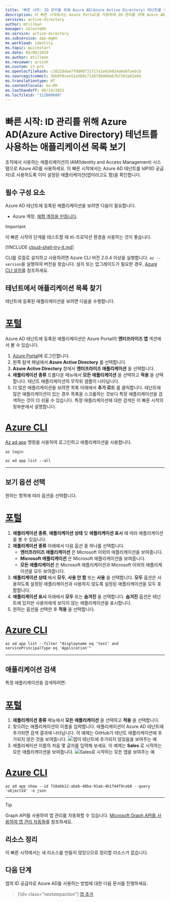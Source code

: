 ```yaml
---
title: '빠른 시작: ID 관리를 위해 Azure AD(Azure Active Directory) 테넌트를 사용하는 애플리케이션 목록 보기'
description: 이 빠른 시작에서는 Azure Portal을 사용하여 ID 관리를 위해 Azure AD(Azure Active Directory) 테넌트를 사용하도록 등록된 애플리케이션 목록을 확인합니다.
services: active-directory
author: mtillman
manager: CelesteDG
ms.service: active-directory
ms.subservice: app-mgmt
ms.workload: identity
ms.topic: quickstart
ms.date: 04/09/2019
ms.author: mtillman
ms.reviewer: arvinh
ms.custom: it-pro
ms.openlocfilehash: c1022ddae7fdd00731f17a1e62e024a6ebfaebcb
ms.sourcegitcommit: 3bb9f8cee51e3b9c711679b460ab7b7363a62e6b
ms.translationtype: HT
ms.contentlocale: ko-KR
ms.lasthandoff: 06/14/2021
ms.locfileid: "112080600"
---
```

# <a name="quickstart-view-the-list-of-applications-that-are-using-your-azure-active-directory-azure-ad-tenant-for-identity-management"></a>빠른 시작: ID 관리를 위해 Azure AD(Azure Active Directory) 테넌트를 사용하는 애플리케이션 목록 보기

조직에서 사용하는 애플리케이션의 IAM(Identity and Access Management) 시스템으로 Azure AD를 사용하세요. 이 빠른 시작에서는 Azure AD 테넌트를 IdP(ID 공급자)로 사용하도록 이미 설정된 애플리케이션(앱이라고도 함)을 확인합니다.

## <a name="prerequisites"></a>필수 구성 요소

Azure AD 테넌트에 등록된 애플리케이션을 보려면 다음이 필요합니다.

- Azure 계정. [체험 계정을 만듭니다](https://azure.microsoft.com/free/?WT.mc_id=A261C142F).

>[!IMPORTANT]
>이 빠른 시작의 단계를 테스트할 때 비-프로덕션 환경을 사용하는 것이 좋습니다.

[!INCLUDE [cloud-shell-try-it.md](../../../includes/cloud-shell-try-it.md)]

CLI를 로컬로 설치하고 사용하려면 Azure CLI 버전 2.0.4 이상을 실행합니다. `az --version`을 실행하여 버전을 찾습니다. 설치 또는 업그레이드가 필요한 경우, [Azure CLI 설치](/cli/azure/install-azure-cli)를 참조하세요. 

## <a name="find-the-list-of-applications-in-your-tenant"></a>테넌트에서 애플리케이션 목록 찾기

테넌트에 등록된 애플리케이션을 보려면 다음을 수행합니다.

# <a name="portal"></a>[포털](#tab/azure-portal)

Azure AD 테넌트에 등록된 애플리케이션은 Azure Portal의 **엔터프라이즈 앱** 섹션에서 볼 수 있습니다.

1. [Azure Portal](https://portal.azure.com)에 로그인합니다.
2. 왼쪽 탐색 패널에서 **Azure Active Directory** 를 선택합니다.
3. **Azure Active Directory** 창에서 **엔터프라이즈 애플리케이션** 을 선택합니다.
4. **애플리케이션 종류** 드롭다운 메뉴에서 **모든 애플리케이션** 을 선택하고 **적용** 을 선택합니다. 테넌트 애플리케이션의 무작위 샘플이 나타납니다.
5. 더 많은 애플리케이션을 보려면 목록 아래에서 **추가 로드** 를 클릭합니다. 테넌트에 많은 애플리케이션이 있는 경우 목록을 스크롤하는 것보다 특정 애플리케이션을 검색하는 것이 더 쉬울 수 있습니다. 특정 애플리케이션에 대한 검색은 이 빠른 시작의 뒷부분에서 설명합니다.

# <a name="azure-cli"></a>[Azure CLI](#tab/azure-cli)

[Az ad app](/cli/azure/ad/app) 명령을 사용하여 로그인하고 애플리케이션을 사용합니다.

```azurecli
az login

az ad app list --all
```

---

## <a name="select-viewing-options"></a>보기 옵션 선택

원하는 항목에 따라 옵션을 선택합니다.

# <a name="portal"></a>[포털](#tab/azure-portal)

1. **애플리케이션 종류**, **애플리케이션 상태** 및 **애플리케이션 표시** 에 따라 애플리케이션을 볼 수 있습니다.
2. **애플리케이션 종류** 아래에서 다음 옵션 중 하나를 선택합니다.
    - **엔터프라이즈 애플리케이션** 은 Microsoft 이외의 애플리케이션을 보여줍니다.
    - **Microsoft 애플리케이션** 은 Microsoft 애플리케이션을 보여줍니다.
    - **모든 애플리케이션** 은 Microsoft 애플리케이션과 Microsoft 이외의 애플리케이션을 모두 보여줍니다.
3. **애플리케이션 상태** 에서 **모두**, **사용 안 함** 또는 **사용** 을 선택합니다. **모두** 옵션은 사용하도록 설정된 애플리케이션과 사용하지 않도록 설정된 애플리케이션을 모두 포함합니다.
4. **애플리케이션 표시** 아래에서 **모두** 또는 **숨겨진** 을 선택합니다. **숨겨진** 옵션은 테넌트에 있지만 사용자에게 보이지 않는 애플리케이션을 표시합니다.
5. 원하는 옵션을 선택한 후 **적용** 을 선택합니다.

# <a name="azure-cli"></a>[Azure CLI](#tab/azure-cli)

```azurecli
az ad app list --filter "displayname eq 'test' and servicePrincipalType eq 'Application'"
```

---

## <a name="search-for-an-application"></a>애플리케이션 검색

특정 애플리케이션을 검색하려면:

# <a name="portal"></a>[포털](#tab/azure-portal)

1. **애플리케이션 종류** 메뉴에서 **모든 애플리케이션** 을 선택하고 **적용** 을 선택합니다.
2. 찾으려는 애플리케이션의 이름을 입력합니다. 애플리케이션이 Azure AD 테넌트에 추가되면 검색 결과에 나타납니다. 이 예제는 GitHub가 테넌트 애플리케이션에 추가되지 않은 것을 보여줍니다.
    ![앱이 테넌트에 추가되지 않았음을 보여주는 예](media/view-applications-portal/search-for-tenant-application.png)
3. 애플리케이션 이름의 처음 몇 글자를 입력해 보세요. 이 예제는 **Sales** 로 시작하는 모든 애플리케이션을 보여줍니다.
    ![Sales로 시작하는 모든 앱을 보여주는 예](media/view-applications-portal/search-by-prefix.png)

# <a name="azure-cli"></a>[Azure CLI](#tab/azure-cli)

```azurecli
az ad app show --id 710abb12-abeb-40ba-91ab-4b1f44f9ceb8 --query 'objectId' -o json
```

---

> [!TIP]
> Graph API를 사용하여 앱 관리를 자동화할 수 있습니다. [Microsoft Graph API를 사용하여 앱 관리 자동화](/graph/application-saml-sso-configure-api)를 참조하세요.

## <a name="clean-up-resources"></a>리소스 정리

이 빠른 시작에서는 새 리소스를 만들지 않았으므로 정리할 리소스가 없습니다.

## <a name="next-steps"></a>다음 단계

앱의 ID 공급자로 Azure AD를 사용하는 방법에 대한 다음 문서를 진행하세요.
> [!div class="nextstepaction"]
> [앱 추가](add-application-portal.md)
